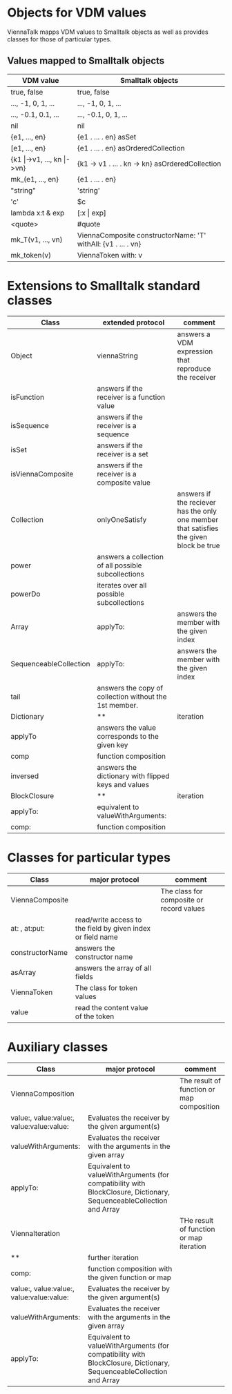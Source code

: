 # Objects for VDM values

ViennaTalk mapps VDM values to Smalltalk objects as well as provides classes for those of particular types.

## Values mapped to Smalltalk objects

 VDM value | Smalltalk objects
 ---|---
 true, false | true, false
 ..., -1,  0, 1, ... | ..., -1, 0, 1, ...
 ..., -0.1, 0.1, ... | ..., -0.1, 0, 1, ...
 nil | nil
{e1, ..., en} | {e1 . ... . en} asSet
[e1, ..., en} | {e1 . ... . en} asOrderedCollection
{k1 \|->v1, ..., kn \|->vn} | {k1 -> v1 . ... . kn -> kn} asOrderedCollection
mk_(e1, ..., en} | {e1 . ... . en}
"string" | 'string'
'c' | $c
lambda x:t & exp | [:x \| exp]
\<quote\> | #quote
mk_T(v1, ..., vn) | ViennaComposite constructorName: 'T' withAll: {v1 . ... . vn}
mk_token(v) | ViennaToken with: v

# Extensions to Smalltalk standard classes

Class | extended protocol | comment
---|---|---
Object | viennaString | answers a VDM expression that reproduce the receiver
 | isFunction | answers if the receiver is a function value
 | isSequence | answers if the receiver is a sequence
 | isSet | answers if the receiver is a set
 | isViennaComposite | answers if the receiver is a composite value
Collection | onlyOneSatisfy | answers if the reciever has the only one member that satisfies the given block be true
 | power | answers a collection of all possible subcollections
 | powerDo | iterates over all possible subcollections
Array | applyTo: | answers the member with the given index
SequenceableCollection | applyTo: | answers the member with the given index
 | tail | answers the copy of collection without the 1st member.
Dictionary | ** | iteration
  | applyTo | answers the value corresponds to the given key
  | comp | function composition
  | inversed | answers the dictionary with flipped keys and values
BlockClosure | ** | iteration
 | applyTo: | equivalent to valueWithArguments:
 | comp: | function composition

# Classes for particular types

Class | major protocol | comment
---|---|---
ViennaComposite | | The class for composite or record values
 | at: , at:put: | read/write access to the field by given index or field name
 | constructorName | answers the constructor name
 | asArray | answers the array of all fields
ViennaToken | The class for token values
 | value | read the content value of the token

# Auxiliary classes

Class | major protocol | comment
---|---|---
ViennaComposition | | The result of function or map composition
 | value:, value:value:, value:value:value: | Evaluates the receiver by the given argument(s)
 | valueWithArguments: | Evaluates the receiver with the arguments in the given array
 | applyTo: | Equivalent to valueWithArguments (for compatibility with BlockClosure, Dictionary, SequenceableCollection and Array
ViennaIteration | | THe result of function or map iteration
 | ** | further iteration
 | comp: | function composition with the given function or map
 | value:, value:value:, value:value:value: | Evaluates the receiver by the given argument(s)
 | valueWithArguments: | Evaluates the receiver with the arguments in the given array
 | applyTo: | Equivalent to valueWithArguments (for compatibility with BlockClosure, Dictionary, SequenceableCollection and Array
